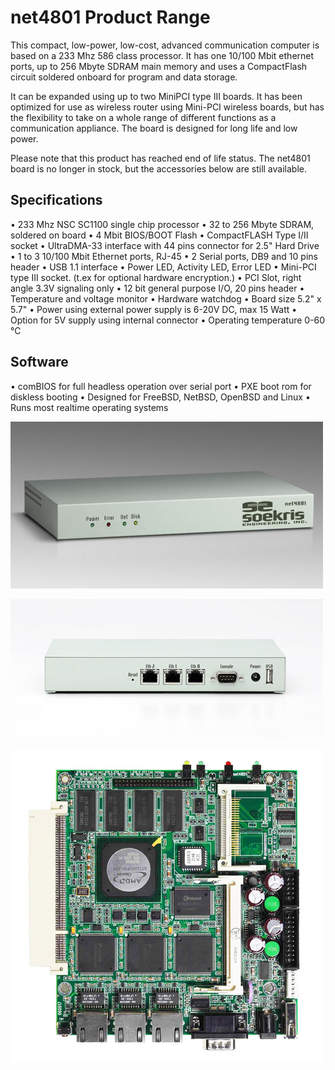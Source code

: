 # net4801 Product Range

This compact, low-power, low-cost, advanced communication computer is based on a 233 Mhz 586 class processor. It has one 10/100 Mbit ethernet ports, up to 256 Mbyte SDRAM main memory and uses a CompactFlash circuit soldered onboard for program and data storage.

It can be expanded using up to two MiniPCI type III boards. It has been optimized for use as wireless router using Mini-PCI wireless boards, but has the flexibility to take on a whole range of different functions as a communication appliance. The board is designed for long life and low power.

Please note that this product has reached end of life status. The net4801 board is no longer in stock, but the accessories below are still available.

## Specifications
•  233 Mhz NSC SC1100 single chip processor
•  32 to 256 Mbyte SDRAM, soldered on board
•  4 Mbit BIOS/BOOT Flash
•  CompactFLASH Type I/II socket
•  UltraDMA-33 interface with 44 pins connector for 2.5" Hard Drive
•  1 to 3 10/100 Mbit Ethernet ports, RJ-45
•  2 Serial ports, DB9 and 10 pins header
•  USB 1.1 interface﻿
•  Power LED, Activity LED, Error LED
•  Mini-PCI type III socket. (t.ex for optional hardware encryption.)
•  PCI Slot, right angle 3.3V signaling only
•  12 bit general purpose I/O, 20 pins header
•  Temperature and voltage monitor
•  Hardware watchdog
•  Board size 5.2" x 5.7"
•  Power using external power supply is 6-20V DC, max 15 Watt
•  Option for 5V supply using internal connector
•  Operating temperature 0-60 °C

## Software
•  comBIOS for full headless operation over serial port
•  PXE boot rom for diskless booting
•  Designed for FreeBSD, NetBSD, OpenBSD and Linux
•  Runs most realtime operating systems

![net4801](../media/wysiwyg/net4801_BC_front_overview_NEW_1.jpg)

![net4801](../media/wysiwyg/net4801_BC_back_overview.jpg)

![net4801](../media/wysiwyg/net4801_60_BO_front_overview_NEW.jpg)
